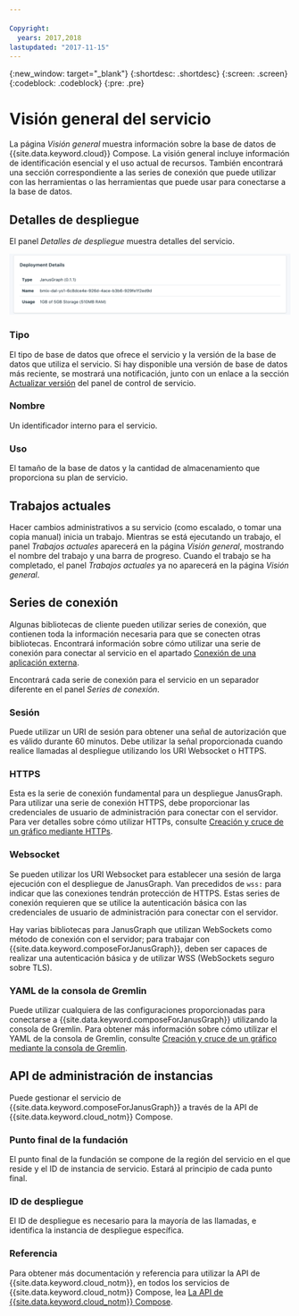 ```yaml
---

Copyright:
  years: 2017,2018
lastupdated: "2017-11-15"
---
```


{:new_window: target="_blank"}
{:shortdesc: .shortdesc}
{:screen: .screen}
{:codeblock: .codeblock}
{:pre: .pre}

# Visión general del servicio

La página _Visión general_ muestra información sobre la base de datos de {{site.data.keyword.cloud}} Compose. La visión general incluye información de identificación esencial y el uso actual de recursos. También encontrará una sección correspondiente a las series de conexión que puede utilizar con las herramientas o las herramientas que puede usar para conectarse a la base de datos.

## Detalles de despliegue

El panel _Detalles de despliegue_ muestra detalles del servicio.

![Detalles de despliegue](./images/janusgraph-deployment-details.png "Una vista del panel Detalles de despliegue")

### Tipo

El tipo de base de datos que ofrece el servicio y la versión de la base de datos que utiliza el servicio. Si hay disponible una versión de base de datos más reciente, se mostrará una notificación, junto con un enlace a la sección [Actualizar versión](/docs/services/ComposeForJanusGraph/dashboard-settings.html#upgrade-version) del panel de control de servicio.

### Nombre

Un identificador interno para el servicio.

### Uso

El tamaño de la base de datos y la cantidad de almacenamiento que proporciona su plan de servicio.

## Trabajos actuales

Hacer cambios administrativos a su servicio (como escalado, o tomar una copia manual) inicia un trabajo. Mientras se está ejecutando un trabajo, el panel _Trabajos actuales_ aparecerá en la página _Visión general_, mostrando el nombre del trabajo y una barra de progreso. Cuando el trabajo se ha completado, el panel _Trabajos actuales_ ya no aparecerá en la página _Visión general_.

## Series de conexión

Algunas bibliotecas de cliente pueden utilizar series de conexión, que contienen toda la información necesaria para que se conecten otras bibliotecas. Encontrará información sobre cómo utilizar una serie de conexión para conectar al servicio en el apartado [Conexión de una aplicación externa](./connecting-external.html).

Encontrará cada serie de conexión para el servicio en un separador diferente en el panel _Series de conexión_.

### Sesión

Puede utilizar un URI de sesión para obtener una señal de autorización que es válido durante 60 minutos. Debe utilizar la señal proporcionada cuando realice llamadas al despliegue utilizando los URI Websocket o HTTPS.

### HTTPS

Esta es la serie de conexión fundamental para un despliegue JanusGraph. Para utilizar una serie de conexión HTTPS, debe proporcionar las credenciales de usuario de administración para conectar con el servidor. Para ver detalles sobre cómo utilizar HTTPs, consulte [Creación y cruce de un gráfico mediante HTTPs](./tutorial-https.html).

### Websocket

Se pueden utilizar los URI Websocket para establecer una sesión de larga ejecución con el despliegue de JanusGraph. Van precedidos de `wss:` para indicar que las conexiones tendrán protección de HTTPS. Estas series de conexión requieren que se utilice la autenticación básica con las credenciales de usuario de administración para conectar con el servidor.

Hay varias bibliotecas para JanusGraph que utilizan WebSockets como método de conexión con el servidor; para trabajar con {{site.data.keyword.composeForJanusGraph}}, deben ser capaces de realizar una autenticación básica y de utilizar WSS (WebSockets seguro sobre TLS).

### YAML de la consola de Gremlin

Puede utilizar cualquiera de las configuraciones proporcionadas para conectarse a {{site.data.keyword.composeForJanusGraph}} utilizando la consola de Gremlin. Para obtener más información sobre cómo utilizar el YAML de la consola de Gremlin, consulte [Creación y cruce de un gráfico mediante la consola de Gremlin](./tutorial-gremlin-console.html).


## API de administración de instancias

Puede gestionar el servicio de {{site.data.keyword.composeForJanusGraph}} a través de la API de {{site.data.keyword.cloud_notm}} Compose.

### Punto final de la fundación

El punto final de la fundación se compone de la región del servicio en el que reside y el ID de instancia de servicio. Estará al principio de cada punto final.

### ID de despliegue

El ID de despliegue es necesario para la mayoría de las llamadas, e identifica la instancia de despliegue específica.

### Referencia

Para obtener más documentación y referencia para utilizar la API de {{site.data.keyword.cloud_notm}}, en todos los servicios de {{site.data.keyword.cloud_notm}} Compose, lea [La API de {{site.data.keyword.cloud_notm}} Compose](https://www.compose.com/articles/the-ibm-cloud-compose-api/).
